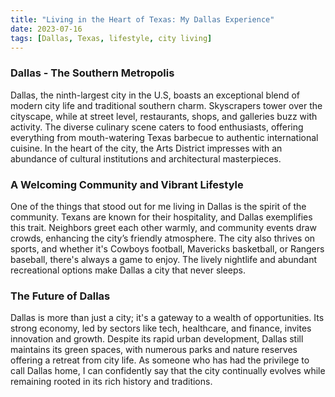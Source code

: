 ```yaml
---
title: "Living in the Heart of Texas: My Dallas Experience"
date: 2023-07-16
tags: [Dallas, Texas, lifestyle, city living]
---
```


### Dallas - The Southern Metropolis

Dallas, the ninth-largest city in the U.S, boasts an exceptional blend of modern city life and traditional southern charm. Skyscrapers tower over the cityscape, while at street level, restaurants, shops, and galleries buzz with activity. The diverse culinary scene caters to food enthusiasts, offering everything from mouth-watering Texas barbecue to authentic international cuisine. In the heart of the city, the Arts District impresses with an abundance of cultural institutions and architectural masterpieces.

### A Welcoming Community and Vibrant Lifestyle

One of the things that stood out for me living in Dallas is the spirit of the community. Texans are known for their hospitality, and Dallas exemplifies this trait. Neighbors greet each other warmly, and community events draw crowds, enhancing the city’s friendly atmosphere. The city also thrives on sports, and whether it's Cowboys football, Mavericks basketball, or Rangers baseball, there's always a game to enjoy. The lively nightlife and abundant recreational options make Dallas a city that never sleeps.

### The Future of Dallas

Dallas is more than just a city; it's a gateway to a wealth of opportunities. Its strong economy, led by sectors like tech, healthcare, and finance, invites innovation and growth. Despite its rapid urban development, Dallas still maintains its green spaces, with numerous parks and nature reserves offering a retreat from city life. As someone who has had the privilege to call Dallas home, I can confidently say that the city continually evolves while remaining rooted in its rich history and traditions.